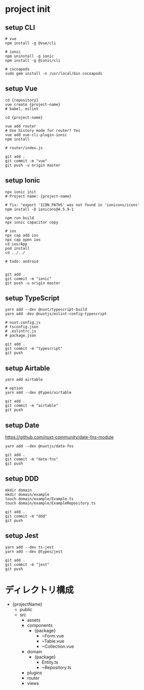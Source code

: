 # project init
## setup CLI
```
# vue
npm install -g @vue/cli

# ionic
npm uninstall -g ionic
npm install -g @ionic/cli

# cocoapods
sudo gem install -n /usr/local/bin cocoapods
```

## setup Vue
```
cd {repository}
vue create {project-name}
# babel, eslint

cd {project-name}

vue add router
# Use history mode for router? Yes
vue add vue-cli-plugin-ionic
npm install

# router/index.js

git add .
git commit -m "vue"
git push -u origin master
```

## setup Ionic
```
npx ionic init
# Project name: {project-name}

# fix: "export 'ICON_PATHS' was not found in 'ionicons/icons'
npm install -D ionicons@4.5.9-1

npm run build
npx ionic capacitor copy

# ios
npx cap add ios
npx cap open ios
cd ios/App
pod install
cd ../../

# todo: android


git add .
git commit -m "ionic"
git push -u origin master
```

## setup TypeScript
```
yarn add --dev @nuxt/typescript-build
yarn add -dev @nuxtjs/eslint-config-typescript

# nuxt.config.js
# tsconfig.json
# .eslintrc.js
# package.json

git add .
git commit -m "typescript"
git push
```


## setup Airtable
```
yarn add airtable

# option
yarn add --dev @types/airtable

git add .
git commit -m "airtable"
git push
```

## setup Date
https://github.com/nuxt-community/date-fns-module

```
yarn add --dev @nuxtjs/date-fns

git add .
git commit -m "date-fns"
git push
```

## setup DDD
```
mkdir domain
mkdir domain/example
touch domain/example/Example.ts
touch domain/example/ExampleRepository.ts

git add .
git commit -m "ddd"
git push
```

## setup Jest
```
yarn add --dev ts-jest
yarn add --dev @types/jest

git add .
git commit -m "jest"
git push
```

# ディレクトリ構成
- {projectName}
  - public
  - src
    - assets
    - components
      - {package}
        - ~Form.vue
        - ~Table.vue
        - ~Collection.vue
    - domain
      - {package}
        - Entity.ts
        - ~Repository.ts
    - plugins
    - router
    - views
